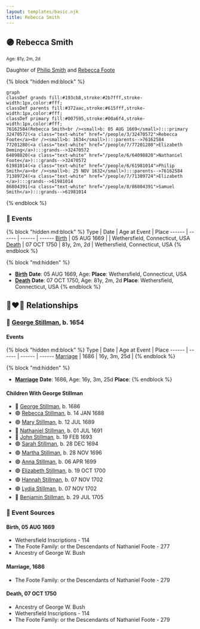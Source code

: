```yaml
---
layout: templates/basic.njk
title: Rebecca Smith
---
```

## 🟣 Rebecca Smith
<small>Age: 81y, 2m, 2d</small>

Daughter of [Philip Smith](/people/6/61981014) and [Rebecca Foote](/people/3/32470572)

{% block "hidden md:block" %}
```mermaid
graph
classDef grands fill:#193cb8,stroke:#2b7fff,stroke-width:1px,color:#fff;
classDef parents fill:#372aac,stroke:#615fff,stroke-width:1px,color:#fff;
classDef primary fill:#007595,stroke:#00a6f4,stroke-width:1px,color:#fff;
76162584(Rebecca Smith<br /><small>b: 05 AUG 1669</small>):::primary
32470572(<a class="text-white" href="/people/3/32470572">Rebecca Foote</a><br /><small>b: 1634</small>):::parents-->76162584
77201280(<a class="text-white" href="/people/7/77201280">Elizabeth Deming</a>):::grands-->32470572
64098820(<a class="text-white" href="/people/6/64098820">Nathaniel Foote</a>):::grands-->32470572
61981014(<a class="text-white" href="/people/6/61981014">Philip Smith</a><br /><small>b: 25 NOV 1632</small>):::parents-->76162584
71389724(<a class="text-white" href="/people/7/71389724">Elizabeth </a>):::grands-->61981014
86804391(<a class="text-white" href="/people/8/86804391">Samuel Smith</a>):::grands-->61981014
```
{% endblock %}

### 📆 Events

{% block "hidden md:block" %}
Type | Date | Age at Event | Place
------ | ------ | ------ | ------
[Birth](#event-event-3) | 05 AUG 1669 |  | Wethersfield, Connecticut, USA
[Death](#event-event-4) | 07 OCT 1750 | 81y, 2m, 2d | Wethersfield, Connecticut, USA
{% endblock %}

{% block "md:hidden" %}
- **[Birth](#event-event-3)**
**Date**: 05 AUG 1669, Age:
**Place**: Wethersfield, Connecticut, USA
- **[Death](#event-event-4)**
**Date**: 07 OCT 1750, Age: 81y, 2m, 2d
**Place**: Wethersfield, Connecticut, USA
{% endblock %}

## 👩‍❤️‍👨 Relationships

### 🔵 [George Stillman](/people/6/67040632), b. 1654

#### Events

{% block "hidden md:block" %}
Type | Date | Age at Event | Place
------ | ------ | ------ | ------
[Marriage](#event-family-0-event-0) | 1686 | 16y, 3m, 25d |
{% endblock %}

{% block "md:hidden" %}
- **[Marriage](#event-family-0-event-0)**
**Date**: 1686, Age: 16y, 3m, 25d
**Place**:
{% endblock %}

#### Children With George Stillman
* 🔵 [George Stillman](/people/8/81770674), b. 1686
* 🟣 [Rebecca Stillman](/people/6/66249241), b. 14 JAN 1688
* 🟣 [Mary Stillman](/people/3/39239663), b. 12 JUL 1689
* 🔵 [Nathaniel Stillman](/people/3/32494149), b. 01 JUL 1691
* 🔵 [John Stillman](/people/3/30853088), b. 19 FEB 1693
* 🟣 [Sarah Stillman](/people/9/9722974), b. 28 DEC 1694
* 🟣 [Martha Stillman](/people/9/90081792), b. 28 NOV 1696
* 🟣 [Anna Stillman](/people/2/20562156), b. 06 APR 1699
* 🟣 [Elizabeth Stillman](/people/9/91912725), b. 19 OCT 1700
* 🟣 [Hannah Stillman](/people/3/31820970), b. 07 NOV 1702
* 🟣 [Lydia Stillman](/people/7/71541832), b. 07 NOV 1702
* 🔵 [Benjamin Stillman](/people/3/38355828), b. 29 JUL 1705
### 📰 Event Sources

#### <a id="event-event-3"></a> Birth, 05 AUG 1669
* Wethersfield Inscriptions  - 114
* The Foote Family: or the Descendants of Nathaniel Foote  - 277
* Ancestry of George W. Bush

#### <a id="event-family-0-event-0"></a> Marriage, 1686
* The Foote Family: or the Descendants of Nathaniel Foote  - 279
#### <a id="event-event-4"></a> Death, 07 OCT 1750
* Ancestry of George W. Bush
* Wethersfield Inscriptions  - 114
* The Foote Family: or the Descendants of Nathaniel Foote  - 279
